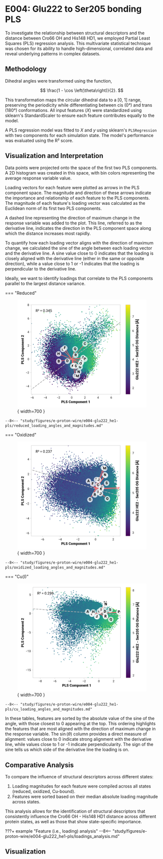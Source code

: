 # E004: Glu222 to Ser205 bonding PLS

To investigate the relationship between structural descriptors and the distance between Cro66 OH and His148 HD1, we employed Partial Least Squares (PLS) regression analysis.
This multivariate statistical technique was chosen for its ability to handle high-dimensional, correlated data and reveal underlying patterns in complex datasets.

## Methodology

Dihedral angles were transformed using the function,

$$
\frac{1 - \cos \left(\theta\right)}{2}.
$$

This transformation maps the circular dihedral data to a [0, 1] range, preserving the periodicity while differentiating between cis (0°) and trans (180°) conformations.
All input features ($X$) were standardized using sklearn's StandardScaler to ensure each feature contributes equally to the model.

A PLS regression model was fitted to $X$ and $y$ using sklearn's `PLSRegression` with two components for each simulation state.
The model's performance was evaluated using the R² score.

## Visualization and Interpretation

Data points were projected onto the space of the first two PLS components.
A 2D histogram was created in this space, with bin colors representing the average response variable value.

Loading vectors for each feature were plotted as arrows in the PLS component space.
The magnitude and direction of these arrows indicate the importance and relationship of each feature to the PLS components.
The magnitude of each feature's loading vector was calculated as the Euclidean norm of its first two PLS components.

A dashed line representing the direction of maximum change in the response variable was added to the plot.
This line, referred to as the derivative line, indicates the direction in the PLS component space along which the distance increases most rapidly.

To quantify how each loading vector aligns with the direction of maximum change, we calculated the sine of the angle between each loading vector and the derivative line.
A sine value close to 0 indicates that the loading is closely aligned with the derivative line (either in the same or opposite direction), while a value close to 1 or -1 indicates that the loading is perpendicular to the derivative line.

Ideally, we want to identify loadings that correlate to the PLS components parallel to the largest distance variance.

=== "Reduced"
    <figure markdown>
    ![](./reduced_pls_regression.png){ width=700 }
    </figure>

    --8<-- "study/figures/e-proton-wire/e004-glu222_he1-pls/reduced_loading_angles_and_magnitudes.md"

=== "Oxidized"
    <figure markdown>
    ![](./oxidized_pls_regression.png){ width=700 }
    </figure>

    --8<-- "study/figures/e-proton-wire/e004-glu222_he1-pls/oxidized_loading_angles_and_magnitudes.md"

=== "Cu(I)"
    <figure markdown>
    ![](./cu_pls_regression.png){ width=700 }
    </figure>

    --8<-- "study/figures/e-proton-wire/e004-glu222_he1-pls/cu_loading_angles_and_magnitudes.md"

In these tables, features are sorted by the absolute value of the sine of the angle, with those closest to 0 appearing at the top.
This ordering highlights the features that are most aligned with the direction of maximum change in the response variable.
The $\sin \left( \theta \right)$ column provides a direct measure of alignment: values close to 0 indicate strong alignment with the derivative line, while values close to 1 or -1 indicate perpendicularity.
The sign of the sine tells us which side of the derivative line the loading is on.

## Comparative Analysis

To compare the influence of structural descriptors across different states:

1.  Loading magnitudes for each feature were compiled across all states (reduced, oxidized, Cu-bound).
2.  Features were sorted based on their median absolute loading magnitude across states.

This analysis allows for the identification of structural descriptors that consistently influence the Cro66 OH - His148 HD1 distance across different protein states, as well as those that show state-specific importance.

???+ example "Feature (i.e., loading) analysis"
    --8<-- "study/figures/e-proton-wire/e004-glu222_he1-pls/loadings_analysis.md"

## Visualization

<div id="reduced-view" class="mol-container"></div>
<script>
document.addEventListener('DOMContentLoaded', (event) => {
    const viewer = molstar.Viewer.create('reduced-view', {
        layoutIsExpanded: false,
        layoutShowControls: false,
        layoutShowRemoteState: false,
        layoutShowSequence: true,
        layoutShowLog: false,
        layoutShowLeftPanel: false,
        viewportShowExpand: true,
        viewportShowSelectionMode: true,
        viewportShowAnimation: false,
        pdbProvider: 'rcsb',
    }).then(viewer => {
        // viewer.loadStructureFromUrl("/analysis/005-rogfp-glh-md/data/traj/frame_106403.pdb", "pdb");
        viewer.loadSnapshotFromUrl("/misc/002-molstar-states/reduced-example.molj", "molj");
    });
});
</script>

